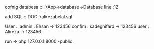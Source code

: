 cofnig databesa ::  ->App->database->Database line::12

add SQL :: DOC->alirezabelal.sql

User ::
admin : Ehsan -> 123456
confim : sadeghifard -> 123456
user : Alireza -> 123456


run -> php 127.0.0.1:8000 -public